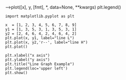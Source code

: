 
-->plot([x], y, [fmt], *, data=None, **kwargs) plt.legend()
```
import matplotlib.pyplot as plt
 
x  = [1, 2, 3, 4, 5, 6, 7, 8, 9]
y1 = [1, 3, 5, 3, 1, 3, 5, 3, 1]
y2 = [2, 4, 6, 4, 2, 4, 6, 4, 2]
plt.plot(x, y1, label="line L")
plt.plot(x, y2,'r--', label="line H")
plt.plot()

plt.xlabel("x axis")
plt.ylabel("y axis")
plt.title("Line Graph Example")
plt.legend(loc='upper left')
plt.show()
```
